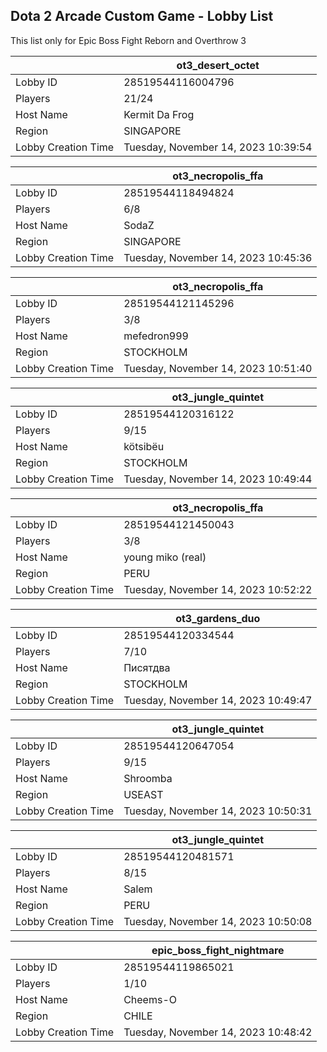 ## Dota 2 Arcade Custom Game - Lobby List

This list only for Epic Boss Fight Reborn and Overthrow 3

|  | ot3_desert_octet |
| ------ | ------ |
| Lobby ID | 28519544116004796 |
| Players | 21/24 |
| Host Name | Kermit Da Frog |
| Region | SINGAPORE |
| Lobby Creation Time | Tuesday, November 14, 2023 10:39:54 |


|  | ot3_necropolis_ffa |
| ------ | ------ |
| Lobby ID | 28519544118494824 |
| Players | 6/8 |
| Host Name | SodaZ |
| Region | SINGAPORE |
| Lobby Creation Time | Tuesday, November 14, 2023 10:45:36 |


|  | ot3_necropolis_ffa |
| ------ | ------ |
| Lobby ID | 28519544121145296 |
| Players | 3/8 |
| Host Name | mefedron999 |
| Region | STOCKHOLM |
| Lobby Creation Time | Tuesday, November 14, 2023 10:51:40 |


|  | ot3_jungle_quintet |
| ------ | ------ |
| Lobby ID | 28519544120316122 |
| Players | 9/15 |
| Host Name | kötsibëu |
| Region | STOCKHOLM |
| Lobby Creation Time | Tuesday, November 14, 2023 10:49:44 |


|  | ot3_necropolis_ffa |
| ------ | ------ |
| Lobby ID | 28519544121450043 |
| Players | 3/8 |
| Host Name | young miko (real) |
| Region | PERU |
| Lobby Creation Time | Tuesday, November 14, 2023 10:52:22 |


|  | ot3_gardens_duo |
| ------ | ------ |
| Lobby ID | 28519544120334544 |
| Players | 7/10 |
| Host Name | Писятдва |
| Region | STOCKHOLM |
| Lobby Creation Time | Tuesday, November 14, 2023 10:49:47 |


|  | ot3_jungle_quintet |
| ------ | ------ |
| Lobby ID | 28519544120647054 |
| Players | 9/15 |
| Host Name | Shroomba |
| Region | USEAST |
| Lobby Creation Time | Tuesday, November 14, 2023 10:50:31 |


|  | ot3_jungle_quintet |
| ------ | ------ |
| Lobby ID | 28519544120481571 |
| Players | 8/15 |
| Host Name | Salem |
| Region | PERU |
| Lobby Creation Time | Tuesday, November 14, 2023 10:50:08 |


|  | epic_boss_fight_nightmare |
| ------ | ------ |
| Lobby ID | 28519544119865021 |
| Players | 1/10 |
| Host Name | Cheems-O |
| Region | CHILE |
| Lobby Creation Time | Tuesday, November 14, 2023 10:48:42 |


